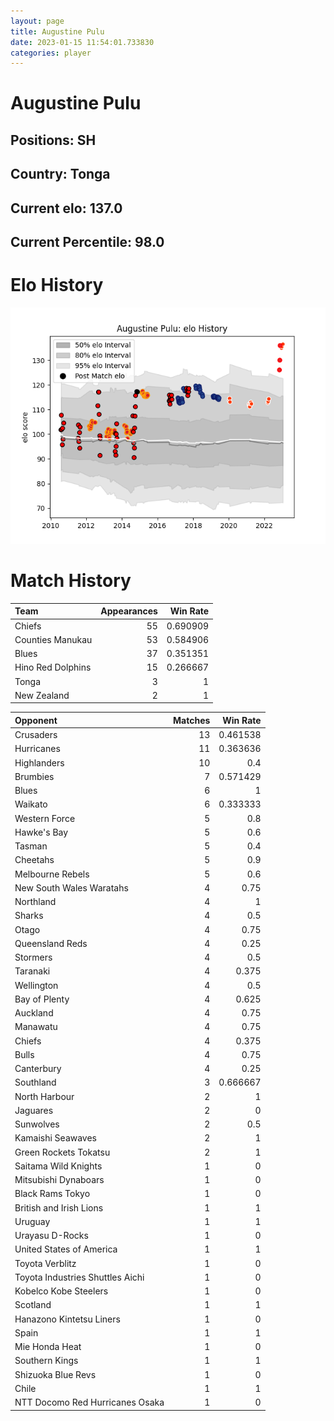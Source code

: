 ```yaml
---  
layout: page  
title: Augustine Pulu  
date: 2023-01-15 11:54:01.733830  
categories: player  
---
```

# Augustine Pulu

## Positions: SH

## Country: Tonga

## Current elo: 137.0

## Current Percentile: 98.0

# Elo History


![elo history](history_AugustinePulu.png)
# Match History


| Team              |   Appearances |   Win Rate |
|:------------------|--------------:|-----------:|
| Chiefs            |            55 |   0.690909 |
| Counties Manukau  |            53 |   0.584906 |
| Blues             |            37 |   0.351351 |
| Hino Red Dolphins |            15 |   0.266667 |
| Tonga             |             3 |   1        |
| New Zealand       |             2 |   1        |

| Opponent                         |   Matches |   Win Rate |
|:---------------------------------|----------:|-----------:|
| Crusaders                        |        13 |   0.461538 |
| Hurricanes                       |        11 |   0.363636 |
| Highlanders                      |        10 |   0.4      |
| Brumbies                         |         7 |   0.571429 |
| Blues                            |         6 |   1        |
| Waikato                          |         6 |   0.333333 |
| Western Force                    |         5 |   0.8      |
| Hawke's Bay                      |         5 |   0.6      |
| Tasman                           |         5 |   0.4      |
| Cheetahs                         |         5 |   0.9      |
| Melbourne Rebels                 |         5 |   0.6      |
| New South Wales Waratahs         |         4 |   0.75     |
| Northland                        |         4 |   1        |
| Sharks                           |         4 |   0.5      |
| Otago                            |         4 |   0.75     |
| Queensland Reds                  |         4 |   0.25     |
| Stormers                         |         4 |   0.5      |
| Taranaki                         |         4 |   0.375    |
| Wellington                       |         4 |   0.5      |
| Bay of Plenty                    |         4 |   0.625    |
| Auckland                         |         4 |   0.75     |
| Manawatu                         |         4 |   0.75     |
| Chiefs                           |         4 |   0.375    |
| Bulls                            |         4 |   0.75     |
| Canterbury                       |         4 |   0.25     |
| Southland                        |         3 |   0.666667 |
| North Harbour                    |         2 |   1        |
| Jaguares                         |         2 |   0        |
| Sunwolves                        |         2 |   0.5      |
| Kamaishi Seawaves                |         2 |   1        |
| Green Rockets Tokatsu            |         2 |   1        |
| Saitama Wild Knights             |         1 |   0        |
| Mitsubishi Dynaboars             |         1 |   0        |
| Black Rams Tokyo                 |         1 |   0        |
| British and Irish Lions          |         1 |   1        |
| Uruguay                          |         1 |   1        |
| Urayasu D-Rocks                  |         1 |   0        |
| United States of America         |         1 |   1        |
| Toyota Verblitz                  |         1 |   0        |
| Toyota Industries Shuttles Aichi |         1 |   0        |
| Kobelco Kobe Steelers            |         1 |   0        |
| Scotland                         |         1 |   1        |
| Hanazono Kintetsu Liners         |         1 |   0        |
| Spain                            |         1 |   1        |
| Mie Honda Heat                   |         1 |   0        |
| Southern Kings                   |         1 |   1        |
| Shizuoka Blue Revs               |         1 |   0        |
| Chile                            |         1 |   1        |
| NTT Docomo Red Hurricanes Osaka  |         1 |   0        |
